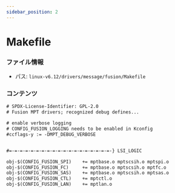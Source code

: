 ```yaml
---
sidebar_position: 2
---
```

# Makefile

### ファイル情報

- パス: `linux-v6.12/drivers/message/fusion/Makefile`

### コンテンツ

```txt
# SPDX-License-Identifier: GPL-2.0
# Fusion MPT drivers; recognized debug defines...

# enable verbose logging
# CONFIG_FUSION_LOGGING needs to be enabled in Kconfig
#ccflags-y := -DMPT_DEBUG_VERBOSE


#=-=-=-=-=-=-=-=-=-=-=-=-=-=-=-=-=-=-=-} LSI_LOGIC

obj-$(CONFIG_FUSION_SPI)	+= mptbase.o mptscsih.o mptspi.o
obj-$(CONFIG_FUSION_FC)		+= mptbase.o mptscsih.o mptfc.o
obj-$(CONFIG_FUSION_SAS)	+= mptbase.o mptscsih.o mptsas.o
obj-$(CONFIG_FUSION_CTL)	+= mptctl.o
obj-$(CONFIG_FUSION_LAN)	+= mptlan.o

```
